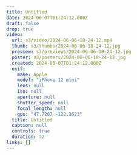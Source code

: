```yaml
---
title: Untitled
date: 2024-06-07T01:24:12.000Z
draft: false
drop: true
video:
  url: s3/video/2024-06-06-18-24-12.mp4
  thumb: s3/thumbs/2024-06-06-18-24-12.jpg
  preview: s3/previews/2024-06-06-18-24-12.jpg
  poster: s3/posters/2024-06-06-18-24-12.jpg
  created: 2024-06-07T01:24:12.000Z
  exif:
    make: Apple
    model: "iPhone 12 mini"
    lens: null
    iso: null
    aperture: null
    shutter_speed: null
    focal_length: null
    gps: "47.7287 -122.2623"
  title: Untitled
  caption: null
  controls: true
  duration: 72
links: []
---
```


